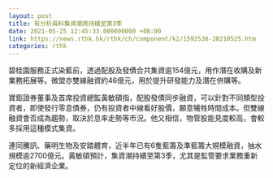 ```yaml
---
layout: post
title: 有分析員料集資潮將持續至第3季
date: 2021-05-25 12:45:33.000000000 +08:00
link: https://news.rthk.hk/rthk/ch/component/k2/1592538-20210525.htm
categories: rthk
---
```


碧桂園服務正式染藍前，透過配股及發債合共集資逾154億元，用作潛在收購及新業務拓展等。微盟亦雙線融資約46億元，用於提升研發能力及潛在併購等。

寶鉅證券董事及首席投資總監黃敏碩指，配股發債同步融資，可以針對不同類型投資者，即使發行零息債券，仍有投資者中線看好股價，願意犧牲時間成本。但雙線融資會否成為趨勢，取決於息率走勢等市況。他又相信，物管股能見度較高，會較多採用這種模式集資。

連同騰訊、藥明生物及安踏體育，近半年已有6隻藍籌及準藍籌大規模融資，抽水規模逾2700億元。黃敏碩預計，集資潮持續至第3季，尤其是監管要求業務重新定位的新經濟企業。
